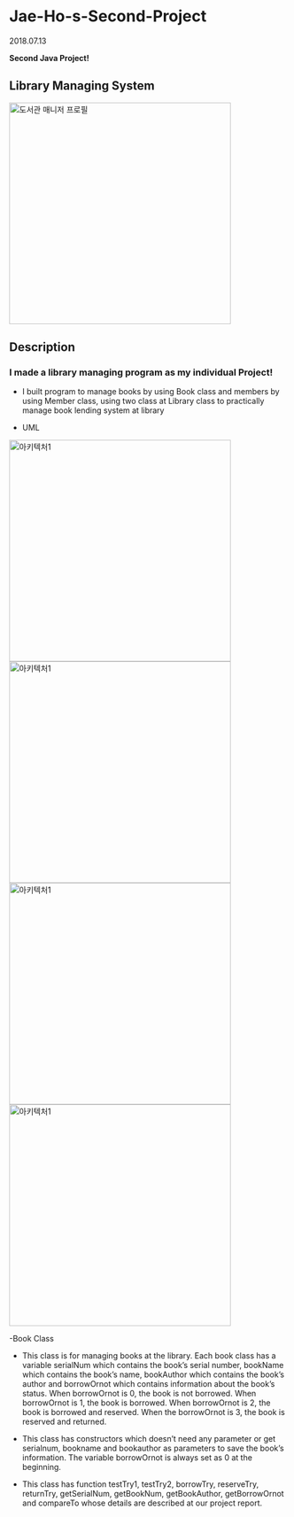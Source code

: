 # Jae-Ho-s-Second-Project

2018.07.13

**Second Java Project!**

## Library Managing System

<img alt="도서관 매니저 프로필" src="https://lh3.googleusercontent.com/proxy/JGwWd75u0CBWMSiSlLByDpuqZ0lc4cBYE1_HtQQN3xsVH-pDYq0OfXODWu6AQjOyHFNpoS-XfpafNlecM6S-D5MsS-OA4hJTDLxYKBD5YHZUHygZ65FSQWkjbZkpv9IRy7Oo_IoLwDPrm5myoAAggPpTibVQZq0P" width="400">


## Description


### I made a library managing program as my individual Project!

* I built program to manage books by using Book class and members by using Member class, using two class at Library class to practically manage book lending system at library


- UML

<img alt="아키텍처1" src="https://ifh.cc/g/RIGwVc.png" width="400">

<img alt="아키텍처1" src="https://ifh.cc/g/gXgoAQ.png" width="400">

<img alt="아키텍처1" src="https://ifh.cc/g/QPioVC.png" width="400">

<img alt="아키텍처1" src="https://ifh.cc/g/7jfPYU.png" width="400">

-Book Class

* This class is for managing books at the library. Each book class has a variable serialNum which contains the book’s serial number, bookName which contains the book’s name, bookAuthor which contains the book’s author and borrowOrnot which contains information about the book’s status. When borrowOrnot is 0, the book is not borrowed. When borrowOrnot is 1, the book is borrowed. When borrowOrnot is 2, the book is borrowed and reserved. When the borrowOrnot is 3, the book is reserved and returned.

* This class has constructors which doesn’t need any parameter or get serialnum, bookname and bookauthor as parameters to save the book’s information. The variable borrowOrnot is always set as 0 at the beginning.

* This class has function testTry1, testTry2, borrowTry, reserveTry, returnTry, getSerialNum, getBookNum, getBookAuthor, getBorrowOrnot and compareTo whose details are described at our project report.
